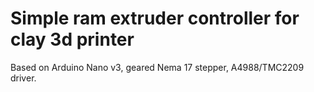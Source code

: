 # Simple ram extruder controller for clay 3d printer

Based on Arduino Nano v3, geared Nema 17 stepper, A4988/TMC2209 driver.